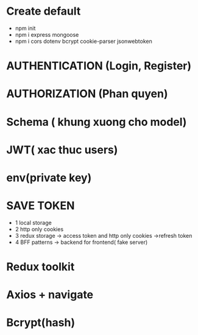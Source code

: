 # Create default
* npm init
* npm i express mongoose
* npm i cors dotenv bcrypt cookie-parser jsonwebtoken

# AUTHENTICATION (Login, Register)
# AUTHORIZATION (Phan quyen)
# Schema ( khung xuong cho model)
# JWT( xac thuc users)
# env(private key)
# SAVE TOKEN
* 1 local storage
* 2 http only cookies
* 3 redux storage -> access token and http only cookies ->refresh token
* 4 BFF patterns -> backend for frontend( fake server)
# Redux toolkit
# Axios + navigate
# Bcrypt(hash)

